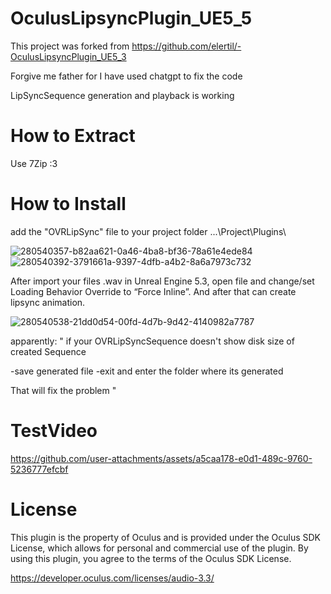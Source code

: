 # OculusLipsyncPlugin_UE5_5

This project was forked from https://github.com/elertil/-OculusLipsyncPlugin_UE5_3

Forgive me father for I have used chatgpt to fix the code

LipSyncSequence generation and playback is working

# How to Extract

Use 7Zip :3

# How to Install

add the "OVRLipSync" file to your project folder ...\Project\Plugins\

![280540357-b82aa621-0a46-4ba8-bf36-78a61e4ede84](https://github.com/user-attachments/assets/d9033c41-d954-4c44-aeee-c073d1137b07)
![280540392-3791661a-9397-4dfb-a4b2-8a6a7973c732](https://github.com/user-attachments/assets/422d60be-ea4a-485d-8bc8-682a3f7f3370)

After import your files .wav in Unreal Engine 5.3, open file and change/set Loading Behavior Override to “Force Inline”. And after that can create lipsync animation.

![280540538-21dd0d54-00fd-4d7b-9d42-4140982a7787](https://github.com/user-attachments/assets/cf33da25-ba82-446f-a793-ba82b922de65)

apparently:
"
if your OVRLipSyncSequence doesn't show disk size of created Sequence

-save generated file
-exit and enter the folder where its generated

That will fix the problem
"

# TestVideo
https://github.com/user-attachments/assets/a5caa178-e0d1-489c-9760-5236777efcbf


 


# License
This plugin is the property of Oculus and is provided under the Oculus SDK License, which allows for personal and commercial use of the plugin. By using this plugin, you agree to the terms of the Oculus SDK License.

https://developer.oculus.com/licenses/audio-3.3/
